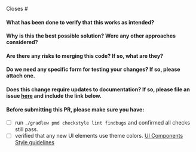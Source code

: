 Closes #

<!-- 
Thank you for contributing to ODK Collect!

Before sending this PR, please read
https://github.com/opendatakit/collect/blob/master/CONTRIBUTING.md
-->

#### What has been done to verify that this works as intended?

#### Why is this the best possible solution? Were any other approaches considered?

#### Are there any risks to merging this code? If so, what are they?

#### Do we need any specific form for testing your changes? If so, please attach one.

#### Does this change require updates to documentation? If so, please file an issue [here]( https://github.com/opendatakit/docs/issues/new) and include the link below.

#### Before submitting this PR, please make sure you have:
- [ ] run `./gradlew pmd checkstyle lint findbugs` and confirmed all checks still pass.
- [ ] verified that any new UI elements use theme colors. [UI Components Style guidelines](https://github.com/opendatakit/collect/blob/master/CONTRIBUTING.md#ui-components-style-guidelines)